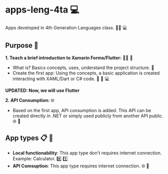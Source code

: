 # apps-leng-4ta :computer:
Apps developed in 4th Generation Languages class. :man_teacher: :computer:

## Purpose :dart:
**1. Teach a brief introduction to Xamarin Forms/Flutter:** :woman_teacher: :iphone:
   * What is? Basics concepts, uses, understand the project structure. :memo:
   * Create the first app: Using the concepts, a basic application is created interacting with XAML/Dart or C# code. :iphone: :hammer: :computer:

**UPDATED: Now, we will use Flutter**

**2. API Consumption:** :globe_with_meridians:
   * Based on the first app, API consumption is added. This API can be created directly in .NET or simply used publicly from another API public. :globe_with_meridians: :iphone:

## App types :clipboard: :iphone:
* **Local functionability**: This app type don't requires internet connection. Example: Calculator. :hash: :one:
* **API Comsuption**: This app type requires internet connection. :globe_with_meridians: :iphone:
